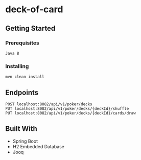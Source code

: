 # deck-of-card

## Getting Started

### Prerequisites

```
Java 8
```

### Installing

```
mvn clean install
```

## Endpoints

```
POST localhost:8082/api/v1/poker/decks
PUT localhost:8082/api/v1/poker/decks/{deckId}/shuffle
PUT localhost:8082/api/v1/poker/decks/{deckId}/cards/draw
```

## Built With

* Spring Boot
* H2 Embedded Database
* Jooq
